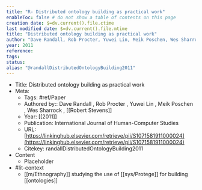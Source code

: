 ```yaml
---
title: "R- Distributed ontology building as practical work"
enableToc: false # do not show a table of contents on this page
creation date: $=dv.current().file.ctime
last modified date: $=dv.current().file.mtime
title: "Distributed ontology building as practical work"
author: "Dave Randall, Rob Procter, Yuwei Lin, Meik Poschen, Wes Sharrock, Robert Stevens"
year: 2011
reference: 
tags: 
status: 
alias: "@randallDistributedOntologyBuilding2011"
---
```

-   Title: Distributed ontology building as practical work
-   Meta:
    -   Tags: #ref/Paper
    -   Authored by:: Dave Randall , Rob Procter , Yuwei Lin , Meik Poschen , Wes Sharrock , [[Robert Stevens]]
    -   Year: [[2011]]
    -   Publication: International Journal of Human-Computer Studies
    -   URL: [https://linkinghub.elsevier.com/retrieve/pii/S1071581911000024](https://linkinghub.elsevier.com/retrieve/pii/S1071581911000024)
    -   Citekey: randallDistributedOntologyBuilding2011
-   Content
    -   Placeholder
-   #lit-context
    -   [[m/Ethnography]] studying the use of [[sys/Protege]] for building [[ontologies]]